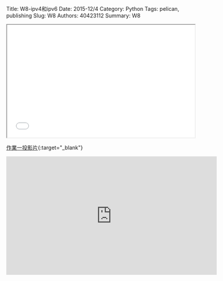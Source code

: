 Title: W8-ipv4和ipv6
Date: 2015-12/4
Category: Python
Tags: pelican, publishing
Slug: W8
Authors: 40423112
Summary: W8


<iframe src="40423112_w8_p.html" width="500" height="300"></iframe>

[作業一投影片](40423112_cp_w8_p.html){:target="_blank"}

<iframe width="560" height="315" src="https://www.youtube.com/embed/Qu1ZTCEw6wg" frameborder="0" allowfullscreen></iframe>